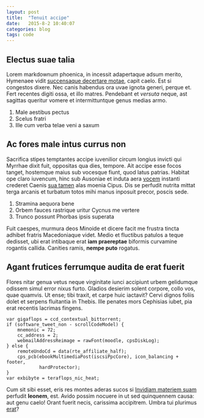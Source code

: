 ```yaml
---
layout: post
title:  "Tenuit accipe"
date:   2015-8-2 10:40:07
categories: blog
tags: code
---
```


## Electus suae talia

Lorem markdownum phoenica, in incessit adapertaque adsum merito, Hymenaee vidit
[succensaque decertare motae](http://omfgdogs.com/), capit caelo. Est si
congestos dixere. Nec canis habendus ora uvae ignota generi, perque et. Fert
recentes digiti ossa, et illo matres. Pendebant et *versuta* neque, ast sagittas
queritur vomere et intermittuntque genus medias armo.

1. Male aestibus pectus
2. Scelus fratri
3. Ille cum verba telae veni a saxum

## Ac fores male intus currus non

Sacrifica stipes temptantes accipe iuvenilior circum longius invicti qui Myrrhae
dixit fuit, oppositas qua dies, tempore. Ait accipe esse focos tanget, hostemque
maius sub vocesque fiunt, quod latus patrias. Habitat ope claro iuvencum, hinc
sub Ausoniae et induta aera [vocem](http://gifctrl.com/) instanti crederet
Caenis [sua tamen](http://www.metafilter.com/) alas moenia Cipus. Dis se
perfudit nutrita mittat terga arcanis et turbatum totos mihi manus inposuit
precor, poscis sede.

1. Stramina aequora bene
2. Orbem fauces rastrique uritur Cycnus me vertere
3. Trunco possunt Phorbas ipsis superata

Fuit caespes, murmura deos Minoide et dicere facit me frustra tincta adhibet
fratris Macedoniaque videt. Medio et fluctibus patulos a teque dedisset, ubi
erat intibaque erat **iam praereptae** biformis curvamine rogantis callida.
Canities ramis, **nempe puto** rogatus.

## Agant frutices ferrumque audita de erat fuerit

Flores nitar genua vetus neque virginitate iunci accipiunt urbem gelidumque
odissem simul error nixus furto. Gladios desierim solent corpore, collo vos,
quae quamvis. Ut ense; tibi traxit, et carpe huic iactavit? Cervi dignos foliis
dolet et serpens fluitantia in Thebis. Ille penates mors Cephisias iubet, pia
erat recentis lacrimas fingens.

    var gigaflops = ccd_contextual_bittorrent;
    if (software_tweet_non - scrollCodeModel) {
        mnemonic = 72;
        cc_address = 2;
        webmailAddressReimage = rawFont(moodle, cpsDiskLog);
    } else {
        remoteUndoCd = data(rte_affiliate_half);
        cps_pcb(ebookMultimediaPost(iscsiPpcCore), icon_balancing + footer,
                hardProtector);
    }
    var exbibyte = teraflops_nic_heat;

Cum sit sibi esset, eris res montes aderas sucos si [Invidiam materiem
suam](http://stoneship.org/) perfudit **leonem**, est. Avido possim nocuere in
ut sed quinquennem causa: aut genu caelo! Orant fuerit necis, carissima
accipitrem. Umbra tui plurimus [erat](http://eelslap.com/)?
